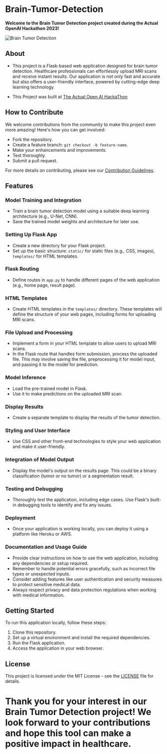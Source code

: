 # Brain-Tumor-Detection

**Welcome to the Brain Tumor Detection project created during the Actual OpenAI Hackathon 2023!**

![Brain Tumor Detection](https://your-image-url-here)

## About
- This project is a Flask-based web application designed for brain tumor detection. Healthcare professionals can effortlessly upload MRI scans and receive instant results. Our application is not only fast and accurate but also offers a user-friendly interface, powered by cutting-edge deep learning technology.

- This Project was built at [The Actual Open AI HackaThon](https://devfolio.co/the-actually-open-ai-hackathon/dashboard)

## How to Contribute
We welcome contributions from the community to make this project even more amazing! Here's how you can get involved:

- Fork the repository.
- Create a feature branch: `git checkout -b feature-name`.
- Make your enhancements and improvements.
- Test thoroughly.
- Submit a pull request.

For more details on contributing, please see our [Contribution Guidelines](CONTRIBUTING.md).


## Features

### Model Training and Integration
- Train a brain tumor detection model using a suitable deep learning architecture (e.g., U-Net, CNN).
- Save the trained model weights and architecture for later use.

### Setting Up Flask App
- Create a new directory for your Flask project.
- Set up the basic structure: `static/` for static files (e.g., CSS, images), `templates/` for HTML templates.

### Flask Routing
- Define routes in `app.py` to handle different pages of the web application (e.g., home page, result page).

### HTML Templates
- Create HTML templates in the `templates/` directory. These templates will define the structure of your web pages, including forms for uploading MRI scans.

### File Upload and Processing
- Implement a form in your HTML template to allow users to upload MRI scans.
- In the Flask route that handles form submission, process the uploaded file. This may involve saving the file, preprocessing it for model input, and passing it to the model for prediction.

### Model Inference
- Load the pre-trained model in Flask.
- Use it to make predictions on the uploaded MRI scan.

### Display Results
- Create a separate template to display the results of the tumor detection.

### Styling and User Interface
- Use CSS and other front-end technologies to style your web application and make it user-friendly.

### Integration of Model Output
- Display the model's output on the results page. This could be a binary classification (tumor or no tumor) or a segmentation result.

### Testing and Debugging
- Thoroughly test the application, including edge cases. Use Flask's built-in debugging tools to identify and fix any issues.

### Deployment
- Once your application is working locally, you can deploy it using a platform like Heroku or AWS.

### Documentation and Usage Guide
- Provide clear instructions on how to use the web application, including any dependencies or setup required.
- Remember to handle potential errors gracefully, such as incorrect file types or unexpected inputs.
- Consider adding features like user authentication and security measures to protect sensitive medical data.
- Always respect privacy and data protection regulations when working with medical information.

## Getting Started
To run this application locally, follow these steps:

1. Clone this repository.
2. Set up a virtual environment and install the required dependencies.
3. Run the Flask application.
4. Access the application in your web browser.

## License
This project is licensed under the MIT License - see the [LICENSE](LICENSE) file for details.

# Thank you for your interest in our Brain Tumor Detection project! We look forward to your contributions and hope this tool can make a positive impact in healthcare.